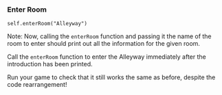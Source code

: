 ### Enter Room

    self.enterRoom("Alleyway")

Note:
Now, calling the `enterRoom` function and passing it the name of the room to enter should print out all the information for the given room.

Call the `enterRoom` function to enter the Alleyway immediately after the introduction has been printed.

Run your game to check that it still works the same as before, despite the code rearrangement!